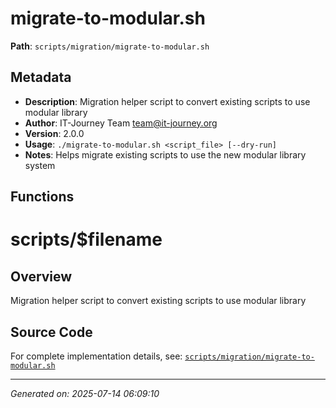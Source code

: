 # migrate-to-modular.sh

**Path**: `scripts/migration/migrate-to-modular.sh`

## Metadata

- **Description**: Migration helper script to convert existing scripts to use modular library
- **Author**: IT-Journey Team <team@it-journey.org>
- **Version**: 2.0.0
- **Usage**: `./migrate-to-modular.sh <script_file> [--dry-run]`
- **Notes**: Helps migrate existing scripts to use the new modular library system

## Functions

# scripts/$filename

## Overview

Migration helper script to convert existing scripts to use modular library


## Source Code

For complete implementation details, see: [`scripts/migration/migrate-to-modular.sh`](../../scripts/migration/migrate-to-modular.sh)

---
*Generated on: 2025-07-14 06:09:10*
